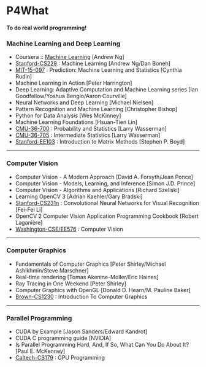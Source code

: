 # P4What
**To do real world programming!**<br>

### Machine Learning and Deep Learning
* Coursera :: [Machine Learning](https://www.coursera.org/learn/machine-learning#syllabus) [Andrew Ng]
* [Stanford-CS229](http://cs229.stanford.edu/) : Machine Learning [Andrew Ng/Dan Boneh]
* [MIT-15-097](https://users.cs.duke.edu/~cynthia/teaching.html) : Prediction: Machine Learning and Statistics [Cynthia Rudin]
* Machine Learning in Action [Peter Harrington]
* Deep Learning: Adaptive Computation and Machine Learning series [Ian Goodfellow/Yoshua Bengio/Aaron Courville]
* Neural Networks and Deep Learning [Michael Nielsen]
* Pattern Recognition and Machine Learning [Christopher Bishop]
* Python for Data Analysis [Wes McKinney]
* Machine Learning Foundations [Hsuan-Tien Lin]
* [CMU-36-700](http://www.stat.cmu.edu/~larry/=stat700/) : Probability and Statistics [Larry Wasserman]
* [CMU-36-705](http://www.stat.cmu.edu/~larry/=stat705/) : Intermediate Statistics [Larry Wasserman]
* [Stanford-EE103](https://web.stanford.edu/class/ee103/) : Introduction to Matrix Methods [Stephen P. Boyd]
---
### Computer Vision
* Computer Vision - A Modern Approach [David A. Forsyth/Jean Ponce]
* Computer Vision - Models, Learning, and Inference [Simon J.D. Prince]
* Computer Vision - Algorithms and Applications [Richard Szeliski]
* Learning OpenCV 3 [Adrian Kaehler/Gary Bradski]
* [Stanford-CS231n](http://vision.stanford.edu/teaching/cs231n/2017/syllabus.html) : Convolutional Neural Networks for Visual Recognition [Fei-Fei Li]
* OpenCV 2 Computer Vision Application Programming Cookbook [Robert Laganière]
* [Washington-CSE/EE576](https://courses.cs.washington.edu/courses/cse576/18sp/) : Computer Vision
---
### Computer Graphics
* Fundamentals of Computer Graphics [Peter Shirley/Michael Ashikhmin/Steve Marschner]
* Real-time rendering [Tomas Akenine-Moller/Eric Haines]
* Ray Tracing in One Weekend [Peter Shirley]
* Computer Graphics with OpenGL [Donald D. Hearn/M. Pauline Baker]
* [Brown-CS1230](http://cs.brown.edu/courses/cs123/lectures.shtml) : Introduction To Computer Graphics
---
### Parallel Programming
* CUDA by Example [Jason Sanders/Edward Kandrot]
* CUDA C programming guide [NVIDIA]
* Is Parallel Programming Hard, And, If So, What Can You Do About It? [Paul E. McKenney]
* [Caltech-CS179](http://courses.cms.caltech.edu/cs179/) : GPU Programming
